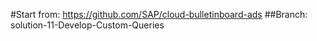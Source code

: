 #Start from: https://github.com/SAP/cloud-bulletinboard-ads
##Branch: solution-11-Develop-Custom-Queries
